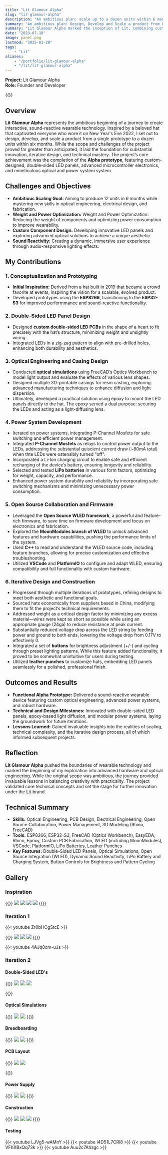```yaml
---
title: "Lit Glamour Alpha"
slug: "lit-glamour-alpha"
description: "An ambitious plan: scale up to a dozen units within 6 months. Call it stupid, or brave; either way, assumptions were validated."
summary: "An ambitious plan: Design, Develop and Scale a product from 0 to a dozen units within 6 months... Typical startup energy. I didn't achieve my goal, however I figured out what I really wanted to make, and set the stage for everything to come. This is the story of the first six months."
summary: "Lit Glamour Alpha marked the inception of Lit, combining custom double-sided LED panels, optimized power systems, and sound-reactive features. Designed with precision, from sourcing hats to embedding LED panels seamlessly, it pushed technical boundaries while exploring usability and aesthetic refinement."
date: "2023-07-18"
image: panel.png
lastmod: "2025-01-20"
tags:
    - "Lit"
aliases:
    - "/portfolio/lit-glamour-alpha"
    - "/lit/lit-glamour-alpha"
---
```

**Project:** Lit Glamour Alpha  
**Role:** Founder and Developer  

{{<youtube qaizxUudKTc >}}

## Overview
**Lit Glamour Alpha** represents the ambitious beginning of a journey to create interactive, sound-reactive 
wearable technology. Inspired by a beloved hat that captivated everyone who wore it on New Year's Eve 2022, I 
set out to design, develop, and scale a product from a single prototype to a dozen units within six months. 
While the scope and challenges of the project proved far greater than anticipated, it laid the foundation for 
substantial innovation, iterative design, and technical mastery. The project’s core achievement was the 
completion of the **Alpha prototype**, featuring custom-designed, double-sided LED panels, advanced 
microcontroller electronics, and mmeticulous optical and power system system.

## Challenges and Objectives
- **Ambitious Scaling Goal:** Aiming to produce 12 units in 6 months while mastering new skills in optical engineering, electrical design, and fabrication.
- **Weight and Power Optimization:** Weight and Power Optimization: Reducing the weight of components and optimizing power consumption to improve wearability.
- **Custom Component Design:** Developing innovative LED panels and exploring advanced optical solutions to achieve a unique aesthetic.
- **Sound Reactivity:** Creating a dynamic, immersive user experience through audio-responsive lighting effects.

## My Contributions
### 1. Conceptualization and Prototyping
- **Initial Inspiration:** Derived from a hat built in 2019 that became a crowd favorite at events, inspiring the vision for a scalable, evolved product.
- Developed prototypes using the **ESP8266**, transitioning to the **ESP32-S3** for improved performmance and sound-reactive functionality.

### 2. Double-Sided LED Panel Design
- Designed **custom double-sided LED PCBs** in the shape of a heart to fit precisely with the hat’s structure, minimizing weight and unsightly wiring.
- Integrated LEDs in a zig-zag pattern to align with pre-drilled holes, enhancing both durability and aesthetics.

### 3. Optical Engineering and Casing Design
- Conducted **optical simulations** using FreeCAD’s Optics Workbench to model light output and evaluate the effects of various lens shapes.
- Designed multiple 3D-printable casings for resin casting, exploring advanced manufacturing techniques to enhance diffusion and light dispersion.
- Ultimately, developed a practical solution using epoxy to mount the LED panels directly to the hat. The epoxy served a dual purpose: securing the LEDs and acting as a light-diffusing lens.

### 4. Power System Development
- Iterated on power systems, integrating P-Channel Mosfets for safe switching and efficient power management.
- Integrated **P-Channel Mosfets** as relays to control power output to the LEDs, addressing the substantial quiscient current draw (~80mA total) when thte LEDs were ostensibly turned "off".
- Incorporated a Li-Ion charging circuit to enable safe and efficient recharging of the device’s battery, ensuring longevity and reliability.
- Selected and tested **LiPo batteries** in various form factors, optimizing for weight, capacity, and performance.
- Enhanced power system durability and reliability by incorporating safe switching mechanisms and minimizing unnecessary power consumption.

### 5. Open Source Collaboration and Firmware
- Leveraged the **Open Source WLED framework**, a powerful and feature-rich firmware, to save time on firmware development and focus on electronics and fabrication.
- Explored the **MoonModules branch of WLED** to unlock advanced features and hardware capabilities, pushing the performance limits of the system.
- Used **C++** to read and understand the WLED source code, including feature branches, allowing for precise customization and effective troubleshooting.
- Utilized **VSCode** and **PlatformIO** to configure and adapt WLED, ensuring compatibility and full functionality with custom hardware.

### 6. Iterative Design and Construction
- Progressed through multiple iterations of prototypes, refining designs to meet both aesthetic and functional goals.
- Sourced hats economically from suppliers based in China, modifying them to fit the project’s technical requirements.
- Addressed weight as a critical design factor by minimizing any excess material—wires were kept as short as possible while using an appropriate gauge (24ga) to reduce resistance at peak current.
- Substantially reduced voltage drop across the LED string by feeding power and ground to both ends, lowering the voltage drop from 0.17V to effectively 0.
- Integrated a set of **buttons** for brightness adjustment (+/-) and cycling through preset lighting patterns. While this feature added functionality, it proved to be somewhat unintuitive for users during testing.
- Utilized **leather punches** to customize hats, embedding LED panels seamlessly for a polished, professional finish.

## Outcomes and Results
- **Functional Alpha Prototype:** Delivered a sound-reactive wearable device featuring custom optical engineering, advanced power systems, and robust hardware.
- **Technical and Design Milestones:** Innovated with double-sided LED panels, epoxy-based light diffusion, and modular power systems, laying the groundwork for future iterations.
- **Lessons Learned:** Gained invaluable insights into the realities of scaling, technical complexity, and the iterative design process, all of which informed subsequent projects.

## Reflection
**Lit Glamour Alpha** pushed the boundaries of wearable technology and marked the beginning of my exploration 
into advanced hardware and optical engineering. While the original scope was ambitious, the journey provided 
invaluable lessons in balancing creativity with practicality. The project validated core technical concepts 
and set the stage for further innovation under the Lit brand.

## Technical Summary
- **Skills:** Optical Engineering, PCB Design, Electrical Engineering, Open Source Collaboration, Power Management, 3D Modeling (Rhino, FreeCAD)
- **Tools:** ESP8266, ESP32-S3, FreeCAD (Optics Workbench), EasyEDA, Rhino, Epoxy, Custom PCB Fabrication, WLED (including MoonModules), VSCode, PlatformIO, LiPo Batteries, Leather Punches
- **Key Features:** Double-Sided LED Panels, Optical Simulations, Open Source Integration (WLED), Dynamic Sound Reactivity, LiPo Battery and Charging System, Button Controls for Brightness and Pattern Cycling

## Gallery
### Inspiration
{{<gallery>}}
<img src="Original_Redux.jpg" class="grid-w50" />
<img src="Shambhala_2022_Hat_1.jpg" class="grid-w50" />
<img src="Shambhala_2022_Hat_2.jpg" class="grid-w50" />
<img src="Shambhala_2022_Hat_3.jpg" class="grid-w50" />
{{</gallery>}}


### Iteration 1
{{< youtube Zr0bHCgStcE >}}

{{<gallery>}}
<img src="ESP8266_Li-Ion_Charger_First_Iteration_Oops.JPG" class="grid-w50 md:grid-w33"/>
<img src="ESP8266_Buttons_MK1_Breadboard.JPG" class="grid-w50 md:grid-w33"/>
<img src="Cowboy_Prototype_MK1.JPG" class="grid-w50 md:grid-w33"/>
{{</gallery>}}

{{< youtube 4AJq0cm-uJs >}}

### Iteration 2

#### Double-Sided LED's
{{<gallery>}}
<img src="Heart_PCB_Schematic.JPG" class="grid-w50 md:grid-w33"/>
<img src="Lit_Glamour_Alpha.jpg" class="grid-w50 md:grid-w33"/>
<img src="Single_PCB_Palm.jpg" class="grid-w50 md:grid-w33"/>

{{</gallery>}}

#### Optical Simulations

{{<gallery>}}
<img src="Casing_Optics_Simulation_White.JPG" class="grid-w50" />
<img src="Casing_Optics_Simulation_Full_Spectrum.JPG" class="grid-w50" />
{{</gallery>}}

#### Breadboarding
{{<gallery>}}
<img src="Final_Countdown_Dual_Power_Supply.JPG" class="grid-w50" />
<img src="Final_Countdown_ESP32_S3_Breadboard.JPG" class="grid-w50" />
{{</gallery>}}

#### PCB Layout
{{<gallery>}}
<img src="pcb_layout/Alpha_S3_Schematic.JPG" class="grid-w50" />
<img src="pcb_layout/ESP32_S3_Board_Layout_Fail.JPG" class="grid-w50" />

{{</gallery>}}

#### Power Supply
{{<gallery>}}
<img src="power_supply/Updated_Power_Supply_1.jpg" class="grid-w50" />
<img src="power_supply/Updated_Power_Supply_2.jpg" class="grid-w50" />
{{</gallery>}}

#### Construction
{{<gallery>}}
<img src="construction/Epoxy_Embedded_PCB_1.jpg" class="grid-w50 md:grid-w33" />
<img src="construction/Epoxy_Embedded_PCB_2.jpg" class="grid-w50 md:grid-w33" />
<img src="construction/Epoxy_Embedded_PCB_3.jpg" class="grid-w50 md:grid-w33" />
{{</gallery>}}

#### Testing

{{< youtube LJVg5-wAMnY >}}
{{< youtube l4D51L7CRl8 >}}
{{< youtube VFhXBxQq73k >}}
{{< youtube Auu2c7Ahzgc >}}

